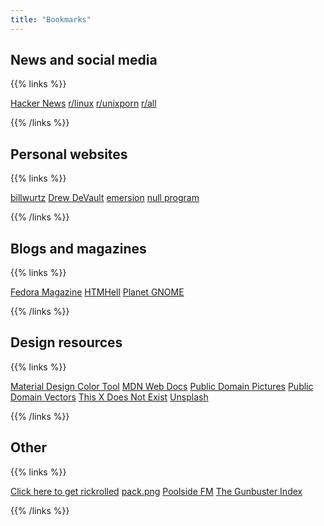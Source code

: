 ```yaml
---
title: "Bookmarks"
---
```


## News and social media

{{% links %}}

[Hacker News](https://news.ycombinator.com/)
[r/linux](https://www.reddit.com/r/linux)
[r/unixporn](https://www.reddit.com/r/unixporn)
[r/all](https://www.reddit.com/r/all)

{{% /links %}}

## Personal websites

{{% links %}}

[billwurtz](https://billwurtz.com/)
[Drew DeVault](https://drewdevault.com/)
[emersion](https://emersion.fr/)
[null program](https://nullprogram.com/)

{{% /links %}}

## Blogs and magazines

{{% links %}}

[Fedora Magazine](https://fedoramagazine.org/)
[HTMHell](https://www.htmhell.dev/)
[Planet GNOME](https://planet.gnome.org/)

{{% /links %}}

## Design resources

{{% links %}}

[Material Design Color Tool](https://material.io/resources/color/)
[MDN Web Docs](https://developer.mozilla.org/en-US/)
[Public Domain Pictures](https://publicdomainpictures.net/en/)
[Public Domain Vectors](https://publicdomainvectors.org/)
[This X Does Not Exist](https://thisxdoesnotexist.com/)
[Unsplash](https://unsplash.com/)

{{% /links %}}

## Other

{{% links %}}

[Click here to get rickrolled](https://www.youtube.com/watch?v=dQw4w9WgXcQ)
[pack.png](https://packpng.com/)
[Poolside FM](https://poolside.fm/)
[The Gunbuster Index](http://toponeraegunbuster.com/)

{{% /links %}}
